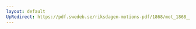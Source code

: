 ```yaml
---
layout: default
UpRedirect: https://pdf.swedeb.se/riksdagen-motions-pdf/1868/mot_1868__fk__00091/mot_1868__fk__00091_001.pdf
---
```

